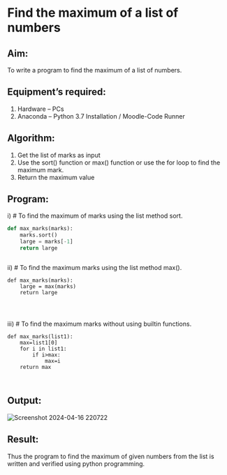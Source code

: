# Find the maximum of a list of numbers
## Aim:
To write a program to find the maximum of a list of numbers.
## Equipment’s required:
1.	Hardware – PCs
2.	Anaconda – Python 3.7 Installation / Moodle-Code Runner
## Algorithm:
1.	Get the list of marks as input
2.	Use the sort() function or max() function or use the for loop to find the maximum mark.
3.	Return the maximum value
## Program:

i)	# To find the maximum of marks using the list method sort.
```Python
def max_marks(marks):
    marks.sort()
    large = marks[-1]
    return large



```

ii)	# To find the maximum marks using the list method max().
```
def max_marks(marks):
    large = max(marks)
    return large




```

iii) # To find the maximum marks without using builtin functions.
```
def max_marks(list1):
    max=list1[0]
    for i in list1:
        if i>max:
            max=i
    return max



```



## Output:


![Screenshot 2024-04-16 220722](https://github.com/kishorenagarajan08/FindMaximum/assets/155753188/7b062ae3-f0c4-4c6d-a0ad-b2da026bf29a)

## Result:
Thus the program to find the maximum of given numbers from the list is written and verified using python programming.
